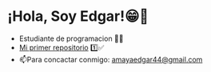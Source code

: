 # ¡Hola, Soy Edgar!😁👋  
* Estudiante de programacion 👨‍💻  
* [Mi primer repositorio](https://github.com/edgaramayaa10/repo03) 1️⃣✅  
* 📫Para concactar conmigo: amayaedgar44@gmail.com  
  
  
